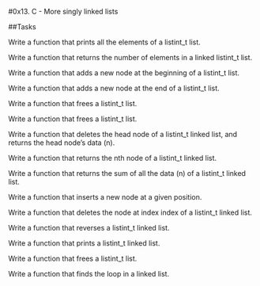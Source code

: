 #0x13. C - More singly linked lists

##Tasks

Write a function that prints all the elements of a listint_t list.

Write a function that returns the number of elements in a linked listint_t list.

Write a function that adds a new node at the beginning of a listint_t list.

Write a function that adds a new node at the end of a listint_t list.

Write a function that frees a listint_t list.


Write a function that frees a listint_t list.

Write a function that deletes the head node of a listint_t linked list, and returns the head node’s data (n).

Write a function that returns the nth node of a listint_t linked list.

Write a function that returns the sum of all the data (n) of a listint_t linked list.

Write a function that inserts a new node at a given position.

Write a function that deletes the node at index index of a listint_t linked list.

Write a function that reverses a listint_t linked list.

Write a function that prints a listint_t linked list.

Write a function that frees a listint_t list.

Write a function that finds the loop in a linked list.


